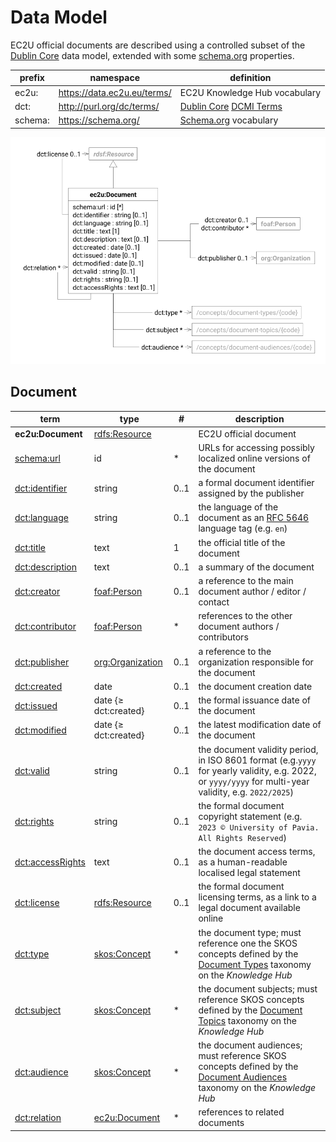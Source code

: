 # Data Model

EC2U official documents are described using a controlled subset of
the [Dublin Core](https://www.dublincore.org/specifications/dublin-core/dcmi-terms/)
data model, extended with some [schema.org](https://schema.org/) properties.

| prefix  | namespace                   | definition                                                                                                                |
|---------|-----------------------------|---------------------------------------------------------------------------------------------------------------------------|
| ec2u:   | https://data.ec2u.eu/terms/ | EC2U Knowledge Hub vocabulary                                                                                             |
| dct:    | http://purl.org/dc/terms/   | [Dublin Core](https://www.dublincore.org) [DCMI Terms](https://www.dublincore.org/specifications/dublin-core/dcmi-terms/) |
| schema: | https://schema.org/         | [Schema.org](https://schema.org/) vocabulary                                                                              |

![documents data model](index/documents.svg)

## Document

| term                                                                                                                        | type                                       | #    | description                                                                                                                                             |
|-----------------------------------------------------------------------------------------------------------------------------|--------------------------------------------|------|---------------------------------------------------------------------------------------------------------------------------------------------------------|
| **ec2u:Document**                                                                                                           | [rdfs:Resource](resources.md)              |      | EC2U official document                                                                                                                                  |
| [schema:url](https://schema.org/url)                                                                                        | id                                         | *    | URLs for accessing possibly localized online versions of the document                                                                                   |
| [dct:identifier](https://www.dublincore.org/specifications/dublin-core/dcmi-terms/terms/identifier/)                        | string                                     | 0..1 | a formal document identifier assigned by the publisher                                                                                                  |
| [dct:language](https://www.dublincore.org/specifications/dublin-core/dcmi-terms/terms/language/)                            | string                                     | 0..1 | the language of the document as an [RFC 5646](https://www.rfc-editor.org/info/rfc5646) language tag (e.g. `en`)                                         |
| [dct:title](https://www.dublincore.org/specifications/dublin-core/dcmi-terms/terms/title/)                                  | text                                       | 1    | the official title of the document                                                                                                                      |
| [dct:description](https://www.dublincore.org/specifications/dublin-core/dcmi-terms/terms/description/)                      | text                                       | 0..1 | a summary of the document                                                                                                                               |
| [dct:creator](https://www.dublincore.org/specifications/dublin-core/dcmi-terms/terms/creator/)                              | [foaf:Person](agents.md#person)            | 0..1 | a reference to the main document author / editor / contact                                                                                              |
| [dct:contributor](https://www.dublincore.org/specifications/dublin-core/dcmi-terms/terms/contributor/)                      | [foaf:Person](agents.md#person)            | *    | references to the other document authors / contributors                                                                                                 |
| [dct:publisher](https://www.dublincore.org/specifications/dublin-core/dcmi-terms/terms/publisher/)                          | [org:Organization](agents.md#organization) | 0..1 | a reference to the organization responsible for the document                                                                                            |
| [dct:created](https://www.dublincore.org/specifications/dublin-core/dcmi-terms/terms/created/)                              | date                                       | 0..1 | the document creation date                                                                                                                              |
| [dct:issued](https://www.dublincore.org/specifications/dublin-core/dcmi-terms/terms/issued/)                                | date {≥ dct:created}                       | 0..1 | the formal issuance date of the document                                                                                                                |
| [dct:modified](https://www.dublincore.org/specifications/dublin-core/dcmi-terms/terms/modified/)                            | date {≥ dct:created}                       | 0..1 | the latest modification date of the document                                                                                                            |
| [dct:valid](https://www.dublincore.org/specifications/dublin-core/dcmi-terms/terms/valid/)                                  | string                                     | 0..1 | the document validity period, in ISO 8601 format (e.g.`yyyy` for yearly validity, e.g. 2022, or `yyyy/yyyy` for multi-year validity, e.g. `2022/2025`)  |
| [dct:rights](https://www.dublincore.org/specifications/dublin-core/dcmi-terms/terms/rights/)                                | string                                     | 0..1 | the formal document copyright statement (e.g. `2023 © University of Pavia. All Rights Reserved`)                                                        |
| [dct:accessRights](https://www.dublincore.org/specifications/dublin-core/dcmi-terms/#http://purl.org/dc/terms/accessRights) | text                                       | 0..1 | the document access terms, as a human-readable localised legal statement                                                                                |
| [dct:license](https://www.dublincore.org/specifications/dublin-core/dcmi-terms/terms/license/)                              | [rdfs:Resource](resources.md)              | 0..1 | the formal document licensing terms, as a link to a legal document available online                                                                     |
| [dct:type](https://www.dublincore.org/specifications/dublin-core/dcmi-terms/terms/type/)                                    | [skos:Concept](concepts.md#concept)        | *    | the document type; must reference one the SKOS concepts defined by the [Document Types](/concepts/document-types/) taxonomy on the *Knowledge Hub*      |
| [dct:subject](https://www.dublincore.org/specifications/dublin-core/dcmi-terms/terms/subject/)                              | [skos:Concept](concepts.md#concept)        | *    | the document subjects; must reference SKOS concepts defined by the [Document Topics](/concepts/document-topics/) taxonomy on the *Knowledge Hub*        |
| [dct:audience](https://www.dublincore.org/specifications/dublin-core/dcmi-terms/terms/audience/)                            | [skos:Concept](concepts.md#concept)        | *    | the document audiences; must reference SKOS concepts defined by the [Document Audiences](/concepts/document-audiences/) taxonomy on the *Knowledge Hub* |
| [dct:relation](https://www.dublincore.org/specifications/dublin-core/dcmi-terms/terms/relation/)                            | [ec2u:Document](#document)                 | *    | references to related documents                                                                                                                         |
